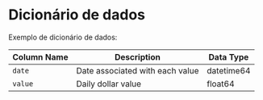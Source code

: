 # Dicionário de dados

Exemplo de dicionário de dados:

| Column Name    | Description                       | Data Type   |
|----------------|-----------------------------------|-------------|
| `date`         | Date associated with each value   | datetime64  |
| `value`        | Daily dollar value                | float64     |

